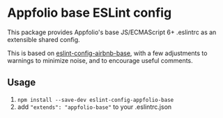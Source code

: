 # Appfolio base ESLint config

This package provides Appfolio's base JS/ECMAScript 6+ .eslintrc as an extensible shared config.

This is based on [eslint-config-airbnb-base](https://www.npmjs.com/package/eslint-config-airbnb-base),
with a few adjustments to warnings to minimize noise, and to encourage useful comments.
    
## Usage

1. `npm install --save-dev eslint-config-appfolio-base`
2. add 
   `"extends": "appfolio-base"`
    to your .eslintrc.json
